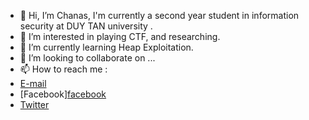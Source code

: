 - 👋 Hi, I’m Chanas, I'm currently a second year student in information security at DUY TAN university .
- 👀 I’m interested in playing CTF, and researching.
- 🌱 I’m currently learning Heap Exploitation.
- 💞️ I’m looking to collaborate on ...
- 📫 How to reach me :
- [E-mail](mailto:huynhdtin@gmail.com)
- [Facebook][facebook](https://www.facebook.com/tahmkee)
- [Twitter](https://twitter.com/huynhductin772)
<!---
chanas-hub/chanas-hub is a ✨ special ✨ repository because its `README.md` (this file) appears on your GitHub profile.
You can click the Preview link to take a look at your changes.
--->
